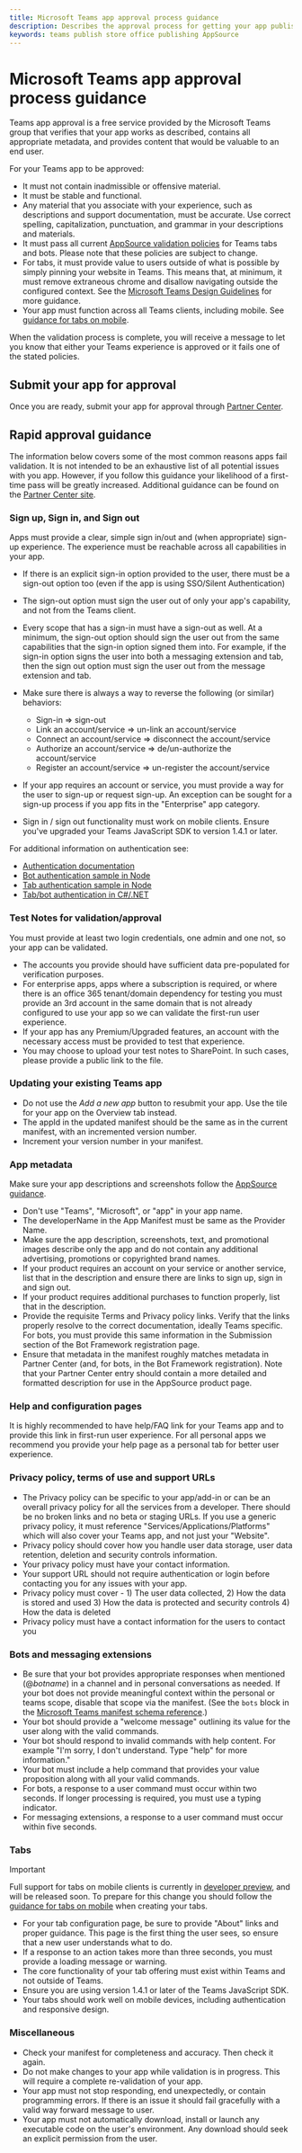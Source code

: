 ```yaml
---
title: Microsoft Teams app approval process guidance
description: Describes the approval process for getting your app published to the Microsoft Teams app store
keywords: teams publish store office publishing AppSource
---
```

# Microsoft Teams app approval process guidance

Teams app approval is a free service provided by the Microsoft Teams group that verifies that your app works as described, contains all appropriate metadata, and provides content that would be valuable to an end user.

For your Teams app to be approved:

* It must not contain inadmissible or offensive material.
* It must be stable and functional.
* Any material that you associate with your experience, such as descriptions and support documentation, must be accurate. Use correct spelling, capitalization, punctuation, and grammar in your descriptions and materials.
* It must pass all current [AppSource validation policies](https://dev.office.com/officestore/docs/validation-policies) for Teams tabs and bots. Please note that these policies are subject to change.
* For tabs, it must provide value to users outside of what is possible by simply pinning your website in Teams. This means that, at minimum, it must remove extraneous chrome and disallow navigating outside the configured context. See the [Microsoft Teams Design Guidelines](~/tabs/design/tabs.md) for more guidance.
* Your app must function across all Teams clients, including mobile. See [guidance for tabs on mobile](~/tabs/design/tabs-mobile.md).

When the validation process is complete, you will receive a message to let you know that either your Teams experience is approved or it fails one of the stated policies.

## Submit your app for approval

Once you are ready, submit your app for approval through [Partner Center](/dev/store/use-partner-center-to-submit-to-appsource).

## Rapid approval guidance

The information below covers some of the most common reasons apps fail validation. It is not intended to be an exhaustive list of all potential issues with you app. However, if you follow this guidance your likelihood of a first-time pass will be greatly increased. Additional guidance can be found on the [Partner Center site](/dev/store/use-partner-center-to-submit-to-appsource).

### Sign up, Sign in, and Sign out

Apps must provide a clear, simple sign in/out and (when appropriate) sign-up experience. The experience must be reachable across all capabilities in your app.

* If there is an explicit sign-in option provided to the user, there must be a sign-out option too (even if the app is using SSO/Silent Authentication)
* The sign-out option must sign the user out of only your app's capability, and not from the Teams client.
* Every scope that has a sign-in must have a sign-out as well. At a minimum, the sign-out option should sign the user out from the same capabilities that the sign-in option signed them into. For example, if the sign-in option signs the user into both a messaging extension and tab, then the sign out option must sign the user out from the message extension and tab.

* Make sure there is always a way to reverse the following (or similar) behaviors:
  * Sign-in => sign-out
  * Link an account/service => un-link an account/service
  * Connect an account/service => disconnect the account/service
  * Authorize an account/service => de/un-authorize the account/service
  * Register an account/service => un-register the account/service
* If your app requires an account or service, you must provide a way for the user to sign-up or request sign-up. An exception can be sought for a sign-up process if you app fits in the "Enterprise" app category.
* Sign in / sign out functionality must work on mobile clients. Ensure you've upgraded your Teams JavaScript SDK to version 1.4.1 or later.

For additional information on authentication see:

* [Authentication documentation](~/concepts/authentication/authentication.md)
* [Bot authentication sample in Node](https://github.com/OfficeDev/microsoft-teams-sample-auth-node)
* [Tab authentication sample in Node](https://github.com/OfficeDev/microsoft-teams-sample-complete-node)
* [Tab/bot authentication in C#/.NET](https://github.com/OfficeDev/microsoft-teams-sample-complete-csharp)

### Test Notes for validation/approval

You must provide at least two login credentials, one admin and one not, so your app can be validated.

* The accounts you provide should have sufficient data pre-populated for verification purposes.
* For enterprise apps, apps where a subscription is required, or where there is an office 365 tenant/domain dependency for testing you must provide an 3rd account in the same domain that is not already configured to use your app so we can validate the first-run user experience.
* If your app has any Premium/Upgraded features, an account with the necessary access must be provided to test that experience.
* You may choose to upload your test notes to SharePoint. In such cases, please provide a public link to the file.

### Updating your existing Teams app

* Do not use the *Add a new app* button to resubmit your app. Use the tile for your app on the Overview tab instead.
* The appId in the updated manifest should be the same as in the current manifest, with an incremented version number.
* Increment your version number in your manifest.

### App metadata

Make sure your app descriptions and screenshots follow the [AppSource guidance](/office/dev/store/create-effective-office-store-listings).

* Don't use "Teams", "Microsoft", or "app" in your app name.
* The developerName in the App Manifest must be same as the Provider Name.
* Make sure the app description, screenshots, text, and promotional images describe only the app and do not contain any additional advertising, promotions or copyrighted brand names.
* If your product requires an account on your service or another service, list that in the description and ensure there are links to sign up, sign in and sign out.
* If your product requires additional purchases to function properly, list that in the description.
* Provide the requisite Terms and Privacy policy links. Verify that the links properly resolve to the correct documentation, ideally Teams specific. For bots, you must provide this same information in the Submission section of the Bot Framework registration page.
* Ensure that metadata in the manifest roughly matches metadata in Partner Center (and, for bots, in the Bot Framework registration). Note that your Partner Center entry should contain a more detailed and formatted description for use in the AppSource product page.

### Help and configuration pages

It is highly recommended to have help/FAQ link for your Teams app and to provide this link in first-run user experience. For all personal apps we recommend you provide your help page as a personal tab for better user experience.

### Privacy policy, terms of use and support URLs

* The Privacy policy can be specific to your app/add-in or can be an overall privacy policy for all the services from a developer. There should be no broken links and no beta or staging URLs. If you use a generic privacy policy, it must reference "Services/Applications/Platforms" which will also cover your Teams app, and not just your "Website".
* Privacy policy should cover how you handle user data storage, user data retention, deletion and security controls information.
* Your privacy policy must have your contact information.
* Your support URL should not require authentication or login before contacting you for any issues with your app.
* Privacy policy must cover - 1) The user data collected, 2) How the data is stored and used 3) How the data is protected and security controls 4) How the data is deleted
* Privacy policy must have a contact information for the users to contact you


### Bots and messaging extensions

* Be sure that your bot provides appropriate responses when mentioned (@*botname*) in a channel and in personal conversations as needed. If your bot does not provide meaningful context within the personal or teams scope, disable that scope via the manifest. (See the `bots` block in the [Microsoft Teams manifest schema reference](~/resources/schema/manifest-schema.md#bots).)
* Your bot should provide a "welcome message" outlining its value for the user along with the valid commands.
* Your bot should respond to invalid commands with help content. For example "I'm sorry, I don't understand. Type "help" for more information."
* Your bot must include a help command that provides your value proposition along with all your valid commands.
* For bots, a response to a user command must occur within two seconds. If longer processing is required, you must use a typing indicator.
* For messaging extensions, a response to a user command must occur within five seconds.

### Tabs

> [!Important]
> Full support for tabs on mobile clients is currently in [developer preview](~/resources/dev-preview/developer-preview-intro.md), and will be released soon. To prepare for this change you should follow the [guidance for tabs on mobile](~/tabs/design/tabs-mobile.md) when creating your tabs.

* For your tab configuration page, be sure to provide "About" links and proper guidance. This page is the first thing the user sees, so ensure that a new user understands what to do.
* If a response to an action takes more than three seconds, you must provide a loading message or warning.
* The core functionality of your tab offering must exist within Teams and not outside of Teams.
* Ensure you are using version 1.4.1 or later of the Teams JavaScript SDK.
* Your tabs should work well on mobile devices, including authentication and responsive design.

### Miscellaneous

* Check your manifest for completeness and accuracy. Then check it again.
* Do not make changes to your app while validation is in progress. This will require a complete re-validation of your app.
* Your app  must not stop responding, end unexpectedly, or contain programming errors. If there is an issue it should fail gracefully with a valid way forward message to user.
* Your app must not automatically download, install or launch any executable code on the user's environment. Any download should seek an explicit permission from the user.
